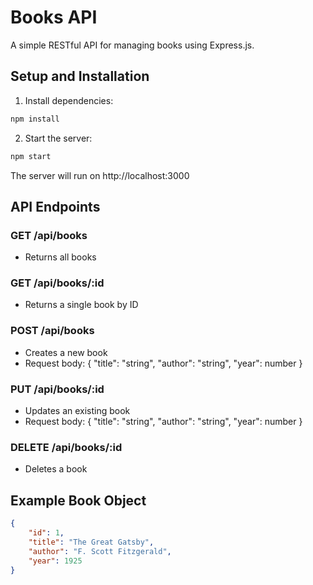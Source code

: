 # Books API

A simple RESTful API for managing books using Express.js.

## Setup and Installation

1. Install dependencies:
```bash
npm install
```

2. Start the server:
```bash
npm start
```

The server will run on http://localhost:3000

## API Endpoints

### GET /api/books
- Returns all books

### GET /api/books/:id
- Returns a single book by ID

### POST /api/books
- Creates a new book
- Request body: { "title": "string", "author": "string", "year": number }

### PUT /api/books/:id
- Updates an existing book
- Request body: { "title": "string", "author": "string", "year": number }

### DELETE /api/books/:id
- Deletes a book

## Example Book Object
```json
{
    "id": 1,
    "title": "The Great Gatsby",
    "author": "F. Scott Fitzgerald",
    "year": 1925
}
```
